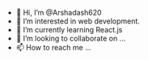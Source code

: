 - 👋 Hi, I’m @Arshadash620
- 👀 I’m interested in web development.
- 🌱 I’m currently learning React.js
- 💞️ I’m looking to collaborate on ...
- 📫 How to reach me ...

<!---
Arshadash620/Arshadash620 is a ✨ special ✨ repository because its `README.md` (this file) appears on your GitHub profile.
You can click the Preview link to take a look at your changes.
--->
